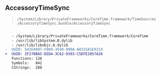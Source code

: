 ## AccessoryTimeSync

> `/System/Library/PrivateFrameworks/CoreTime.framework/TimeSources/AccessoryTimeSync.bundle/AccessoryTimeSync`

```diff

   - /System/Library/PrivateFrameworks/CoreTime.framework/CoreTime
   - /usr/lib/libSystem.B.dylib
   - /usr/lib/libobjc.A.dylib
-  UUID: 541E4097-F069-3540-990A-A8315A1E9214
+  UUID: 2F278BA5-EED4-3C62-9393-C5EFE2857A26
   Functions: 126
   Symbols:   842
   CStrings:  288

```
